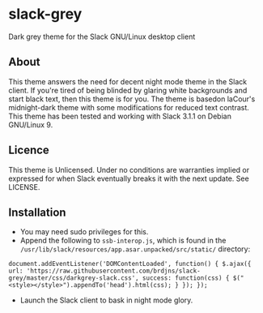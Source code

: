 # slack-grey
Dark grey theme for the Slack GNU/Linux desktop client

## About
This theme answers the need for decent night mode theme in the Slack client.
If you're tired of being blinded by glaring white backgrounds and start black
text, then this theme is for you. The theme is basedon laCour's midnight-dark
theme with some modifications for reduced text contrast.
This theme has been tested and working with Slack 3.1.1 on Debian GNU/Linux 9.

## Licence
This theme is Unlicensed. Under no conditions are warranties implied or expressed
for when Slack eventually breaks it with the next update. See LICENSE.

## Installation
* You may need sudo privileges for this.
* Append the following to `ssb-interop.js`, which is found in the
`/usr/lib/slack/resources/app.asar.unpacked/src/static/` directory:

``document.addEventListener('DOMContentLoaded', function() {
 $.ajax({
   url: 'https://raw.githubusercontent.com/brdjns/slack-grey/master/css/darkgrey-slack.css',
   success: function(css) {
     $("<style></style>").appendTo('head').html(css);
   }
 });
});
``
* Launch the Slack client to bask in night mode glory.
